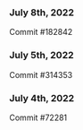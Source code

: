 ### July 8th, 2022

Commit #182842

### July 5th, 2022

Commit #314353


### July 4th, 2022

Commit #72281
